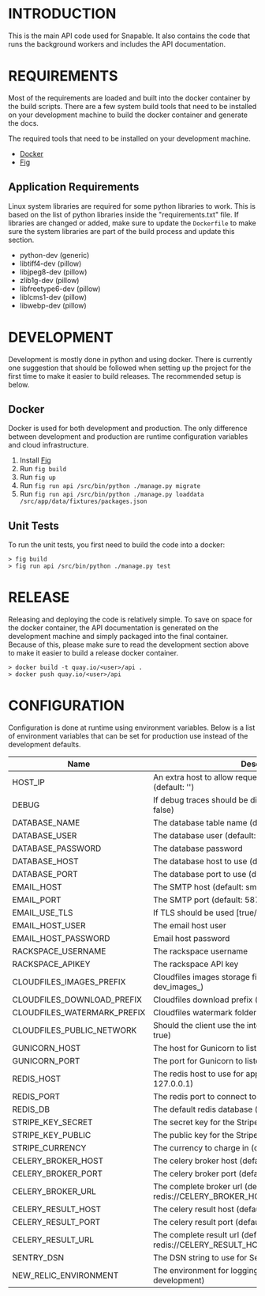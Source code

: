 # INTRODUCTION #
This is the main API code used for Snapable. It also contains the code that runs
the background workers and includes the API documentation.

# REQUIREMENTS #
Most of the requirements are loaded and built into the docker container by the
build scripts. There are a few system build tools that need to be installed on
your development machine to build the docker container and generate the docs.

The required tools that need to be installed on your development machine.

* [Docker](https://www.docker.com/)
* [Fig](http://www.fig.sh/)

## Application Requirements ##
Linux system libraries are required for some python libraries to work. This is based 
on the list of python libraries inside the "requirements.txt" file. If libraries 
are changed or added, make sure to update the ``Dockerfile`` to make sure the 
system libraries are part of the build process and update this section.

* python-dev (generic)
* libtiff4-dev  (pillow)
* libjpeg8-dev (pillow)
* zlib1g-dev (pillow)
* libfreetype6-dev (pillow)
* liblcms1-dev (pillow)
* libwebp-dev (pillow)

# DEVELOPMENT #
Development is mostly done in python and using docker. There is currently one suggestion
that should be followed when setting up the project for the first time to make it
easier to build releases. The recommended setup is below.

## Docker ##
Docker is used for both development and production. The only difference between
development and production are runtime configuration variables and cloud infrastructure.

1. Install [Fig](http://www.fig.sh/)
2. Run ``fig build``
3. Run ``fig up``
4. Run ``fig run api /src/bin/python ./manage.py migrate``
5. Run ``fig run api /src/bin/python ./manage.py loaddata /src/app/data/fixtures/packages.json``

## Unit Tests ##
To run the unit tests, you first need to build the code into a docker:

    > fig build
    > fig run api /src/bin/python ./manage.py test

# RELEASE #
Releasing and deploying the code is relatively simple. To save on space for the docker
container, the API documentation is generated on the development machine and simply
packaged into the final container. Because of this, please make sure to read the
development section above to make it easier to build a release docker container.

    > docker build -t quay.io/<user>/api .
    > docker push quay.io/<user>/api

# CONFIGURATION #
Configuration is done at runtime using environment variables. Below is a list of
environment variables that can be set for production use instead of the development
defaults. 

| Name                          | Description                                      
|-------------------------------|---------------------------------------------------------------------
| HOST_IP                       | An extra host to allow request to come from for django (default: '')
| DEBUG                         | If debug traces should be displayed [true/false] (default: false)
| DATABASE_NAME                 | The database table name (default: snapabledb)
| DATABASE_USER                 | The database user (default: snapableusr)
| DATABASE_PASSWORD             | The database password
| DATABASE_HOST                 | The database host to use (default: 127.0.0.1)
| DATABASE_PORT                 | The database port to use (default: 3306)
| EMAIL_HOST                    | The SMTP host (default: smtp.mailgun.org)
| EMAIL_PORT                    | The SMTP port (default: 587)
| EMAIL_USE_TLS                 | If TLS should be used [true/false] (default: true)
| EMAIL_HOST_USER               | The email host user
| EMAIL_HOST_PASSWORD           | Email host password
| RACKSPACE_USERNAME            | The rackspace username
| RACKSPACE_APIKEY              | The rackspace API key
| CLOUDFILES_IMAGES_PREFIX      | Cloudfiles images storage filename prefix (default: dev_images_)
| CLOUDFILES_DOWNLOAD_PREFIX    | Cloudfiles download prefix (default: dev_downloads_)
| CLOUDFILES_WATERMARK_PREFIX   | Cloudfiles watermark folder (default: dev_watermark)
| CLOUDFILES_PUBLIC_NETWORK     | Should the client use the internet? [true/false] (default: true)
| GUNICORN_HOST                 | The host for Gunicorn to listen on (default: 127.0.0.1)
| GUNICORN_PORT                 | The port for Gunicorn to listen on (default: 8000)
| REDIS_HOST                    | The redis host to use for application data (default: 127.0.0.1)
| REDIS_PORT                    | The redis port to connect to (default: 6379)
| REDIS_DB                      | The default redis database (default: 0)
| STRIPE_KEY_SECRET             | The secret key for the Stripe API
| STRIPE_KEY_PUBLIC             | The public key for the Stripe API
| STRIPE_CURRENCY               | The currency to charge in (default: usd)
| CELERY_BROKER_HOST            | The celery broker host (default: 127.0.0.1)
| CELERY_BROKER_PORT            | The celery broker port (default: 5672)
| CELERY_BROKER_URL             | The complete broker url (default: redis://CELERY_BROKER_HOST:CELERY_BROKER_PORT/1)
| CELERY_RESULT_HOST            | The celery result host (default: 127.0.0.1)
| CELERY_RESULT_PORT            | The celery result port (default: 5672)
| CELERY_RESULT_URL             | The complete result url (default: redis://CELERY_RESULT_HOST:CELERY_RESULT_PORT/1)
| SENTRY_DSN                    | The DSN string to use for Sentry (default: '')
| NEW_RELIC_ENVIRONMENT         | The environment for logging [staging/production] (default: development)